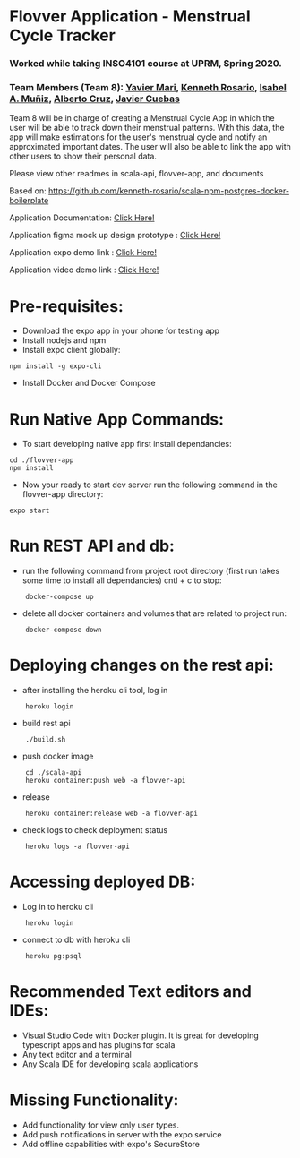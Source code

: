 # Flovver Application - Menstrual Cycle Tracker
### Worked while taking INSO4101 course at UPRM, Spring 2020.
### Team Members (Team 8): [Yavier Mari](https://github.com/YMari), [Kenneth Rosario](https://github.com/kenneth-rosario), [Isabel A. Muñiz](https://github.com/isaandrea12), [Alberto Cruz](https://github.com/albertocruz6), [Javier Cuebas](https://github.com/JaviMusulman)

Team 8 will be in charge of creating a Menstrual Cycle App in which the user will 
be able to track down their menstrual patterns. With this data, the app will
make estimations for the user's menstrual cycle and notify an approximated important 
dates. The user will also be able to link the app with other users to show
their personal data.

Please view other readmes in scala-api, flovver-app, and documents

Based on: https://github.com/kenneth-rosario/scala-npm-postgres-docker-boilerplate

Application Documentation: [Click Here!](https://drive.google.com/file/d/1EspeLxWwWgmuaWhciLgrg0-zB0hr-1vh/view?usp=sharing)

Application figma mock up design prototype : [Click Here!](https://www.figma.com/proto/Sa8Rgvi0cjKM6NcFmi6MaK/app-mockup?node-id=168%3A1&scaling=min-zoom)

Application expo demo link : [Click Here!](https://expo.io/@flovver-corp/Flovver)

Application video demo link : [Click Here!](https://www.youtube.com/watch?v=ZN5GHsWceT0&feature=youtu.be)

# Pre-requisites:
* Download the expo app in your phone for testing app  
* Install nodejs and npm
* Install expo client globally:
```
npm install -g expo-cli
```
* Install Docker and Docker Compose

# Run Native App Commands:
* To start developing native app first install dependancies:
```
cd ./flovver-app
npm install
```
* Now your ready to start dev server run the following command in the flovver-app directory:
```
expo start
```

# Run REST API and db:
* run the following command from project root directory (first run takes some time to install all dependancies) cntl + c to stop:
```
    docker-compose up
```
* delete all docker containers and volumes that are related to project run:
```
    docker-compose down
```

# Deploying changes on the rest api:
* after installing the heroku cli tool, log in
```
    heroku login
```
* build rest api
```
    ./build.sh
```
* push docker image
```
    cd ./scala-api
    heroku container:push web -a flovver-api
```
* release
```
    heroku container:release web -a flovver-api
```
* check logs to check deployment status
```
    heroku logs -a flovver-api
```

# Accessing deployed DB:
* Log in to heroku cli
```
    heroku login
```
* connect to db with heroku cli
```
    heroku pg:psql
```


# Recommended Text editors and IDEs:
* Visual Studio Code with Docker plugin. It is great for developing typescript apps and has plugins for scala
* Any text editor and a terminal
* Any Scala IDE for developing scala applications


# Missing Functionality:
* Add functionality for view only user types.
* Add push notifications in server with the expo service
* Add offline capabilities with expo's SecureStore

